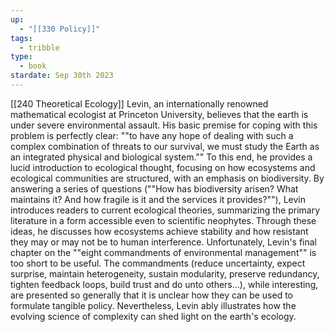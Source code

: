 ```yaml
---
up:
  - "[[330 Policy]]"
tags:
  - tribble
type:
  - book
stardate: Sep 30th 2023
---
```

[[240 Theoretical Ecology]] 
Levin, an internationally renowned mathematical ecologist at Princeton University, believes that the earth is under severe environmental assault. His basic premise for coping with this problem is perfectly clear: ""to have any hope of dealing with such a complex combination of threats to our survival, we must study the Earth as an integrated physical and biological system."" To this end, he provides a lucid introduction to ecological thought, focusing on how ecosystems and ecological communities are structured, with an emphasis on biodiversity. By answering a series of questions (""How has biodiversity arisen? What maintains it? And how fragile is it and the services it provides?""), Levin introduces readers to current ecological theories, summarizing the primary literature in a form accessible even to scientific neophytes. Through these ideas, he discusses how ecosystems achieve stability and how resistant they may or may not be to human interference. Unfortunately, Levin's final chapter on the ""eight commandments of environmental management"" is too short to be useful. The commandments (reduce uncertainty, expect surprise, maintain heterogeneity, sustain modularity, preserve redundancy, tighten feedback loops, build trust and do unto others...), while interesting, are presented so generally that it is unclear how they can be used to formulate tangible policy. Nevertheless, Levin ably illustrates how the evolving science of complexity can shed light on the earth's ecology.